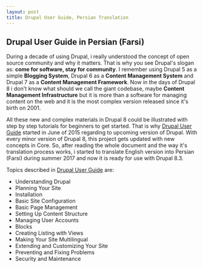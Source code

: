 ```yaml
---
layout: post
title: Drupal User Guide, Persian Translation
---
```


## Drupal User Guide in Persian (Farsi)
During a decade of using Drupal, i really understood the concept of open source community and why it matters. That is why you see Drupal's slogan as: **come for software, stay for community**. I remember using Drupal 5 as a simple **Blogging System**, Drupal 6 as a **Content Management System** and Drupal 7 as a **Content Management Framework**. Now in the days of Drupal 8 i don't know what should we call the giant codebase, maybe **Content Management Infrastructure** but it is more than a software for managing content on the web and it is the most complex version released since it's birth on 2001.

All these new and complex materials in Drupal 8 could be illustrated with step by step tutorials for beginners to get started. That is why [Drupal User Guide](https://drupal.org/project/user_guide) started in June of 2015 regarding to upcoming version of Drupal. With every minor version of Drupal 8, this project gets updated with new concepts in Core. So, after reading the whole document and the way it's translation process works, i started to translate English version into Persian (Farsi) during summer 2017 and now it is ready for use with Drupal 8.3.

Topics described in [Drupal User Guide](https://drupal.org/fa/docs/user_guide/fa/index.html) are:

* Understanding Drupal
* Planning Your Site
* Installation
* Basic Site Configuration
* Basic Page Management
* Setting Up Content Structure
* Managing User Accounts
* Blocks
* Creating Listing with Views
* Making Your Site Multilingual
* Extending and Customizing Your Site
* Preventing and Fixing Problems
* Security and Maintenance
